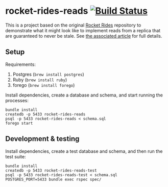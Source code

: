 # rocket-rides-reads [![Build Status](https://travis-ci.org/brandur/rocket-rides-reads.svg?branch=master)](https://travis-ci.org/brandur/rocket-rides-reads)

This is a project based on the original [Rocket Rides][rides] repository to
demonstrate what it might look like to implement reads from a replica that are
guaranteed to never be stale. See [the associated article][reads] for full
details.

## Setup

Requirements:

1. Postgres (`brew install postgres`)
2. Ruby (`brew install ruby`)
3. forego (`brew install forego`)

Install dependencies, create a database and schema, and start running the
processes:

```
bundle install
createdb -p 5433 rocket-rides-reads
psql -p 5433 rocket-rides-reads < schema.sql
forego start
```

## Development & testing

Install dependencies, create a test database and schema, and then run the test
suite:

```
bundle install
createdb -p 5433 rocket-rides-reads-test
psql -p 5433 rocket-rides-reads-test < schema.sql
POSTGRES_PORT=5433 bundle exec rspec spec/
```

[reads]: https://brandur.org/postgres-reads
[rides]: https://github.com/stripe/stripe-connect-rocketrides

<!--
# vim: set tw=79:
-->
